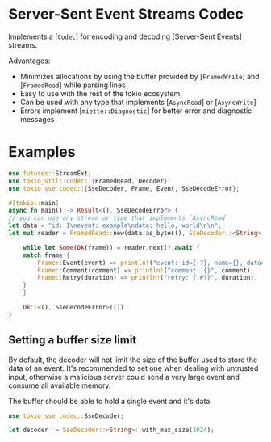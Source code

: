 # Server-Sent Event Streams Codec

Implements a [`Codec`] for encoding and decoding [Server-Sent Events] streams.

Advantages:

- Minimizes allocations by using the buffer provided by [`FramedWrite`] and [`FramedRead`] while parsing lines
- Easy to use with the rest of the tokio ecosystem
- Can be used with any type that implements [`AsyncRead`] or [`AsyncWrite`]
- Errors implement [`miette::Diagnostic`] for better error and diagnostic messages

# Examples

```rust
use futures::StreamExt;
use tokio_util::codec::{FramedRead, Decoder};
use tokio_sse_codec::{SseDecoder, Frame, Event, SseDecodeError};

#[tokio::main]
async fn main() -> Result<(), SseDecodeError> {
// you can use any stream or type that implements `AsyncRead`
let data = "id: 1\nevent: example\ndata: hello, world\n\n";
let mut reader = FramedRead::new(data.as_bytes(), SseDecoder::<String>::new());

    while let Some(Ok(frame)) = reader.next().await {
    match frame {
        Frame::Event(event) => println!("event: id={:?}, name={}, data={}", event.id, event.name, event.data),
        Frame::Comment(comment) => println!("comment: {}", comment),
        Frame::Retry(duration) => println!("retry: {:#?}", duration),
    }
    }

    Ok::<(), SseDecodeError>(())
}
```

## Setting a buffer size limit

By default, the decoder will not limit the size of the buffer used to store the data of an event.
It's recommended to set one when dealing with untrusted input, otherwise a malicious server could send a very large event and consume all available memory.

The buffer should be able to hold a single event and it's data.

```rust
use tokio_sse_codec::SseDecoder;

let decoder  = SseDecoder::<String>::with_max_size(1024);
```
